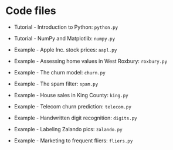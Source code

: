 # Code files

* Tutorial - Introduction to Python: `python.py` 

* Tutorial - NumPy and Matplotlib: `numpy.py` 

* Example - Apple Inc. stock prices: `aapl.py`

* Example - Assessing home values in West Roxbury: `roxbury.py`

* Example - The churn model: `churn.py`

* Example - The spam filter: `spam.py`

* Example - House sales in King County: `king.py`

* Example - Telecom churn prediction: `telecom.py`

* Example - Handwritten digit recognition: `digits.py`

* Example - Labeling Zalando pics: `zalando.py`

* Example - Marketing to frequent fliers: `fliers.py`
